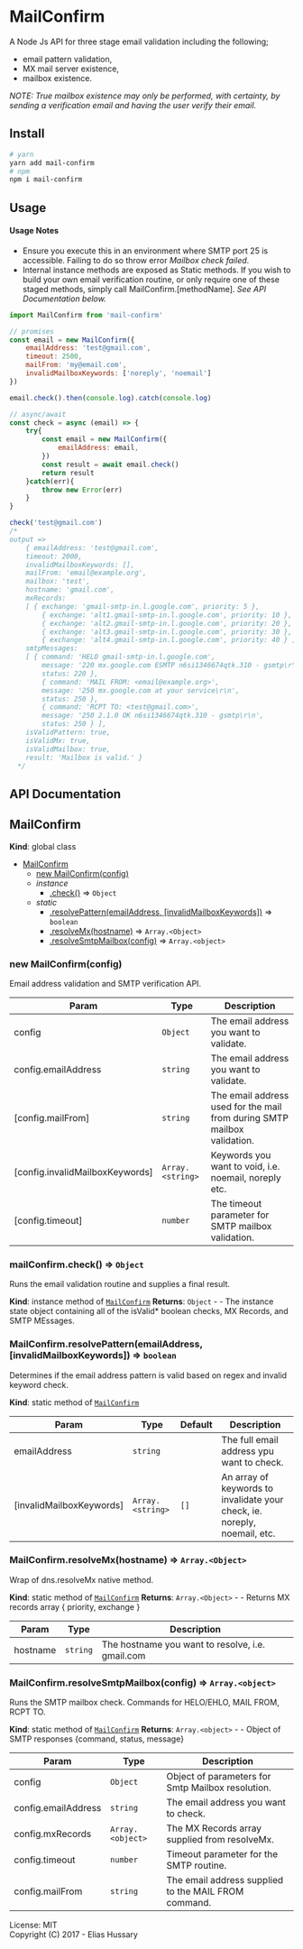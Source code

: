 # MailConfirm
A Node Js API for three stage email validation including the following;
* email pattern validation,
* MX mail server existence,
* mailbox existence.

*NOTE: True mailbox existence may only be performed, with certainty, by sending a verification email and having the user verify their email.*

## Install
```sh
# yarn
yarn add mail-confirm
# npm
npm i mail-confirm
```

## Usage
#### Usage Notes
* Ensure you execute this in an environment where SMTP port 25 is accessible. Failing to do so  throw error *Mailbox check failed*.
* Internal instance methods are exposed as Static methods. If you wish to build your own email verification routine, or only require one of these staged methods, simply call MailConfirm.[methodName]. *See API Documentation below.*
```Javascript
import MailConfirm from 'mail-confirm'

// promises
const email = new MailConfirm({
    emailAddress: 'test@gmail.com',
    timeout: 2500,
    mailFrom: 'my@email.com',
    invalidMailboxKeywords: ['noreply', 'noemail']
})

email.check().then(console.log).catch(console.log)

// async/await
const check = async (email) => {
    try{
        const email = new MailConfirm({
            emailAddress: email,
        })
        const result = await email.check()
        return result
    }catch(err){
        throw new Error(err)
    }
}

check('test@gmail.com')
/*
output => 
    { emailAddress: 'test@gmail.com',
    timeout: 2000,
    invalidMailboxKeywords: [],
    mailFrom: 'email@example.org',
    mailbox: 'test',
    hostname: 'gmail.com',
    mxRecords:
    [ { exchange: 'gmail-smtp-in.l.google.com', priority: 5 },
        { exchange: 'alt1.gmail-smtp-in.l.google.com', priority: 10 },
        { exchange: 'alt2.gmail-smtp-in.l.google.com', priority: 20 },
        { exchange: 'alt3.gmail-smtp-in.l.google.com', priority: 30 },
        { exchange: 'alt4.gmail-smtp-in.l.google.com', priority: 40 } ],
    smtpMessages:
    [ { command: 'HELO gmail-smtp-in.l.google.com',
        message: '220 mx.google.com ESMTP n6si1346674qtk.310 - gsmtp\r\n',
        status: 220 },
        { command: 'MAIL FROM: <email@example.org>',
        message: '250 mx.google.com at your service\r\n',
        status: 250 },
        { command: 'RCPT TO: <test@gmail.com>',
        message: '250 2.1.0 OK n6si1346674qtk.310 - gsmtp\r\n',
        status: 250 } ],
    isValidPattern: true,
    isValidMx: true,
    isValidMailbox: true,
    result: 'Mailbox is valid.' }
  */
  ```



## API Documentation


<a name="MailConfirm"></a>

## MailConfirm
**Kind**: global class

* [MailConfirm](#MailConfirm)
    * [new MailConfirm(config)](#new_MailConfirm_new)
    * _instance_
        * [.check()](#MailConfirm+check) ⇒ <code>Object</code>
    * _static_
        * [.resolvePattern(emailAddress, [invalidMailboxKeywords])](#MailConfirm.resolvePattern) ⇒ <code>boolean</code>
        * [.resolveMx(hostname)](#MailConfirm.resolveMx) ⇒ <code>Array.&lt;Object&gt;</code>
        * [.resolveSmtpMailbox(config)](#MailConfirm.resolveSmtpMailbox) ⇒ <code>Array.&lt;object&gt;</code>

<a name="new_MailConfirm_new"></a>

### new MailConfirm(config)
Email address validation and SMTP verification API.


| Param | Type | Description |
| --- | --- | --- |
| config | <code>Object</code> | The email address you want to validate. |
| config.emailAddress | <code>string</code> | The email address you want to validate. |
| [config.mailFrom] | <code>string</code> | The email address used for the mail from during SMTP mailbox validation. |
| [config.invalidMailboxKeywords] | <code>Array.&lt;string&gt;</code> | Keywords you want to void, i.e. noemail, noreply etc. |
| [config.timeout] | <code>number</code> | The timeout parameter for SMTP mailbox validation. |

<a name="MailConfirm+check"></a>

### mailConfirm.check() ⇒ <code>Object</code>
Runs the email validation routine and supplies a final result.

**Kind**: instance method of [<code>MailConfirm</code>](#MailConfirm)
**Returns**: <code>Object</code> - - The instance state object containing all of the isValid* boolean checks, MX Records, and SMTP MEssages.
<a name="MailConfirm.resolvePattern"></a>

### MailConfirm.resolvePattern(emailAddress, [invalidMailboxKeywords]) ⇒ <code>boolean</code>
Determines if the email address pattern is valid based on regex and invalid keyword check.

**Kind**: static method of [<code>MailConfirm</code>](#MailConfirm)

| Param | Type | Default | Description |
| --- | --- | --- | --- |
| emailAddress | <code>string</code> |  | The full email address ypu want to check. |
| [invalidMailboxKeywords] | <code>Array.&lt;string&gt;</code> | <code>[]</code> | An array of keywords to invalidate your check, ie. noreply, noemail, etc. |

<a name="MailConfirm.resolveMx"></a>

### MailConfirm.resolveMx(hostname) ⇒ <code>Array.&lt;Object&gt;</code>
Wrap of dns.resolveMx native method.

**Kind**: static method of [<code>MailConfirm</code>](#MailConfirm)
**Returns**: <code>Array.&lt;Object&gt;</code> - - Returns MX records array { priority, exchange }

| Param | Type | Description |
| --- | --- | --- |
| hostname | <code>string</code> | The hostname you want to resolve, i.e. gmail.com |

<a name="MailConfirm.resolveSmtpMailbox"></a>

### MailConfirm.resolveSmtpMailbox(config) ⇒ <code>Array.&lt;object&gt;</code>
Runs the SMTP mailbox check. Commands for HELO/EHLO, MAIL FROM, RCPT TO.

**Kind**: static method of [<code>MailConfirm</code>](#MailConfirm)
**Returns**: <code>Array.&lt;object&gt;</code> - - Object of SMTP responses {command, status, message}

| Param | Type | Description |
| --- | --- | --- |
| config | <code>Object</code> | Object of parameters for Smtp Mailbox resolution. |
| config.emailAddress | <code>string</code> | The email address you want to check. |
| config.mxRecords | <code>Array.&lt;object&gt;</code> | The MX Records array supplied from resolveMx. |
| config.timeout | <code>number</code> | Timeout parameter for the SMTP routine. |
| config.mailFrom | <code>string</code> | The email address supplied to the MAIL FROM command. |

License: MIT   
Copyright (C) 2017 - Elias Hussary